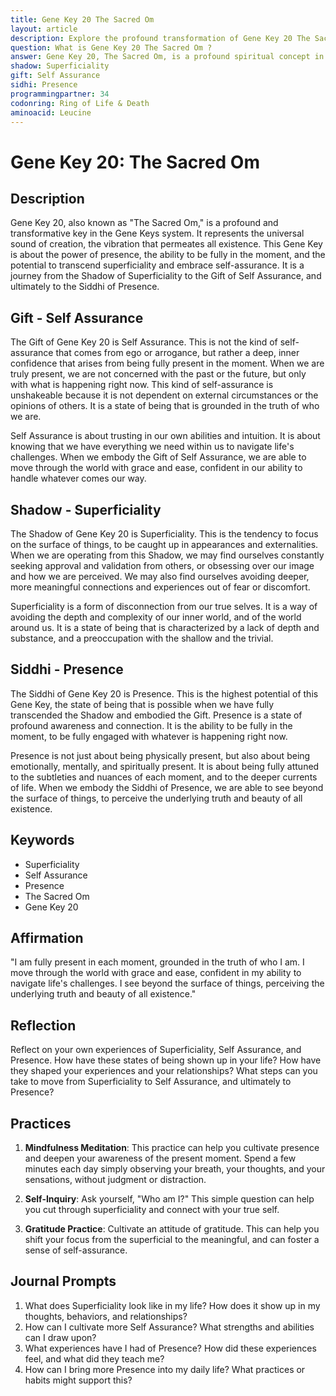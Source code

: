 ```yaml
---
title: Gene Key 20 The Sacred Om
layout: article
description: Explore the profound transformation of Gene Key 20 The Sacred Om. Journey from the Shadow of Superficiality to the Gift of Self Assurance, and ultimately to the Siddhi of Presence.
question: What is Gene Key 20 The Sacred Om ?
answer: Gene Key 20, The Sacred Om, is a profound spiritual concept in the Gene Keys system. It represents the universal sound of creation, embodying self-remembrance and divine presence. It's a key to unlocking higher consciousness.
shadow: Superficiality
gift: Self Assurance
sidhi: Presence
programmingpartner: 34
codonring: Ring of Life & Death
aminoacid: Leucine
---
```

# Gene Key 20: The Sacred Om

## Description

Gene Key 20, also known as "The Sacred Om," is a profound and transformative key in the Gene Keys system. It represents the universal sound of creation, the vibration that permeates all existence. This Gene Key is about the power of presence, the ability to be fully in the moment, and the potential to transcend superficiality and embrace self-assurance. It is a journey from the Shadow of Superficiality to the Gift of Self Assurance, and ultimately to the Siddhi of Presence.

## Gift - Self Assurance

The Gift of Gene Key 20 is Self Assurance. This is not the kind of self-assurance that comes from ego or arrogance, but rather a deep, inner confidence that arises from being fully present in the moment. When we are truly present, we are not concerned with the past or the future, but only with what is happening right now. This kind of self-assurance is unshakeable because it is not dependent on external circumstances or the opinions of others. It is a state of being that is grounded in the truth of who we are.

Self Assurance is about trusting in our own abilities and intuition. It is about knowing that we have everything we need within us to navigate life's challenges. When we embody the Gift of Self Assurance, we are able to move through the world with grace and ease, confident in our ability to handle whatever comes our way.

## Shadow - Superficiality

The Shadow of Gene Key 20 is Superficiality. This is the tendency to focus on the surface of things, to be caught up in appearances and externalities. When we are operating from this Shadow, we may find ourselves constantly seeking approval and validation from others, or obsessing over our image and how we are perceived. We may also find ourselves avoiding deeper, more meaningful connections and experiences out of fear or discomfort.

Superficiality is a form of disconnection from our true selves. It is a way of avoiding the depth and complexity of our inner world, and of the world around us. It is a state of being that is characterized by a lack of depth and substance, and a preoccupation with the shallow and the trivial.

## Siddhi - Presence

The Siddhi of Gene Key 20 is Presence. This is the highest potential of this Gene Key, the state of being that is possible when we have fully transcended the Shadow and embodied the Gift. Presence is a state of profound awareness and connection. It is the ability to be fully in the moment, to be fully engaged with whatever is happening right now.

Presence is not just about being physically present, but also about being emotionally, mentally, and spiritually present. It is about being fully attuned to the subtleties and nuances of each moment, and to the deeper currents of life. When we embody the Siddhi of Presence, we are able to see beyond the surface of things, to perceive the underlying truth and beauty of all existence.

## Keywords

- Superficiality
- Self Assurance
- Presence
- The Sacred Om
- Gene Key 20

## Affirmation

"I am fully present in each moment, grounded in the truth of who I am. I move through the world with grace and ease, confident in my ability to navigate life's challenges. I see beyond the surface of things, perceiving the underlying truth and beauty of all existence."

## Reflection

Reflect on your own experiences of Superficiality, Self Assurance, and Presence. How have these states of being shown up in your life? How have they shaped your experiences and your relationships? What steps can you take to move from Superficiality to Self Assurance, and ultimately to Presence?

## Practices

1. **Mindfulness Meditation**: This practice can help you cultivate presence and deepen your awareness of the present moment. Spend a few minutes each day simply observing your breath, your thoughts, and your sensations, without judgment or distraction.

2. **Self-Inquiry**: Ask yourself, "Who am I?" This simple question can help you cut through superficiality and connect with your true self.

3. **Gratitude Practice**: Cultivate an attitude of gratitude. This can help you shift your focus from the superficial to the meaningful, and can foster a sense of self-assurance.

## Journal Prompts

1. What does Superficiality look like in my life? How does it show up in my thoughts, behaviors, and relationships?
2. How can I cultivate more Self Assurance? What strengths and abilities can I draw upon?
3. What experiences have I had of Presence? How did these experiences feel, and what did they teach me?
4. How can I bring more Presence into my daily life? What practices or habits might support this?